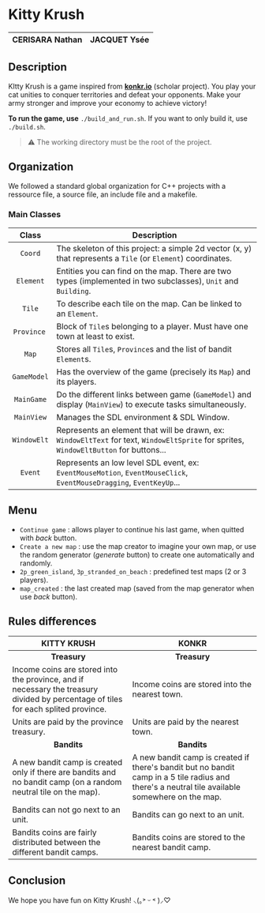 # Kitty Krush

| CERISARA Nathan | JACQUET Ysée |
| :-------------: | :----------: |

## Description

KItty Krush is a game inspired from **[konkr.io](https://www.konkr.io/)** (scholar project).
You play your cat unities to conquer territories and defeat your opponents. Make your army stronger and improve your economy to achieve victory!

**To run the game, use** `./build_and_run.sh`.
If you want to only build it, use `./build.sh`.

> ⚠️ The working directory must be the root of the project.

## Organization

We followed a standard global organization for C++ projects with a ressource file, a source file, an include file and a makefile.

###  Main Classes

|   Class       | Description |
| :--------:    | ----------- |
| `Coord`       | The skeleton of this project: a simple 2d vector (x, y) that represents a `Tile` (or `Element`) coordinates. |
| `Element`     | Entities you can find on the map. There are two types (implemented in two subclasses), `Unit` and `Building`. |
| `Tile`        | To describe each tile on the map. Can be linked to an `Element`. |
| `Province`    | Block of `Tile`s belonging to a player. Must have one town at least to exist. |
| `Map`         | Stores all `Tile`s, `Province`s and the list of bandit `Element`s. |
| `GameModel`   | Has the overview of the game (precisely its `Map`) and its players. |
| `MainGame`    | Do the different links between game (`GameModel`) and display (`MainView`) to execute tasks simultaneously. |
| `MainView`    | Manages the SDL environment & SDL Window. |
| `WindowElt`   | Represents an element that will be drawn, ex: `WindowEltText` for text, `WindowEltSprite` for sprites, `WindowEltButton` for buttons... |
| `Event`       | Represents an low level SDL event, ex: `EventMouseMotion`, `EventMouseClick`, `EventMouseDragging`, `EventKeyUp`... |


## Menu

- `Continue game` : allows player to continue his last game, when quitted with _back_ button.
- `Create a new map` : use the map creator to imagine your own map, or use the random generator (_generate_ button) to create one automatically and randomly.
- `2p_green_island`, `3p_stranded_on_beach` : predefined test maps (2 or 3 players).
- `map_created` : the last created map (saved from the map generator when use _back_ button).

## Rules differences

| KITTY KRUSH | KONKR |
| ----------- | ----- |
| <center>**Treasury**</center> | <center>**Treasury**</center> |
| Income coins are stored into the province, and if necessary the treasury divided by percentage of tiles for each splited province. | Income coins are stored into the nearest town. |
| Units are paid by the province treasury. | Units are paid by the nearest town. |
| <center>**Bandits**</center> | <center>**Bandits**</center> |
| A new bandit camp is created only if there are bandits and no bandit camp (on a random neutral tile on the map). | A new bandit camp is created if there's bandit but no bandit camp in a 5 tile radius and there's a neutral tile available somewhere on the map. |
| Bandits can not go next to an unit. | Bandits can go next to an unit. |
| Bandits coins are fairly distributed between the different bandit camps. | Bandits coins are stored to the nearest bandit camp. |

## Conclusion

We hope you have fun on Kitty Krush! ⸜(｡˃ ᵕ ˂ )⸝♡
